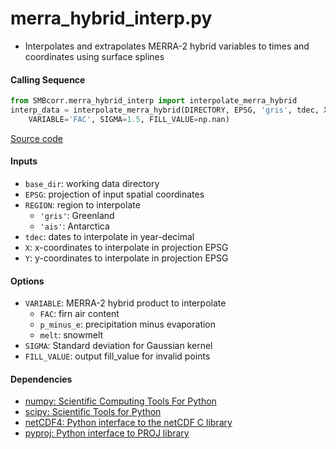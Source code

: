merra_hybrid_interp.py
======================

- Interpolates and extrapolates MERRA-2 hybrid variables to times and coordinates using surface splines

#### Calling Sequence
```python
from SMBcorr.merra_hybrid_interp import interpolate_merra_hybrid
interp_data = interpolate_merra_hybrid(DIRECTORY, EPSG, 'gris', tdec, X, Y,
    VARIABLE='FAC', SIGMA=1.5, FILL_VALUE=np.nan)
```
[Source code](https://github.com/tsutterley/SMBcorr/blob/master/SMBcorr/merra_hybrid_interp.py)

#### Inputs
- `base_dir`: working data directory
- `EPSG`: projection of input spatial coordinates  
- `REGION`: region to interpolate
    * `'gris'`: Greenland
    * `'ais'`: Antarctica
- `tdec`: dates to interpolate in year-decimal  
- `X`: x-coordinates to interpolate in projection EPSG  
- `Y`: y-coordinates to interpolate in projection EPSG  

#### Options
- `VARIABLE`: MERRA-2 hybrid product to interpolate  
    * `FAC`: firn air content
    * `p_minus_e`: precipitation minus evaporation
    * `melt`: snowmelt
- `SIGMA`: Standard deviation for Gaussian kernel  
- `FILL_VALUE`: output fill_value for invalid points  

#### Dependencies
- [numpy: Scientific Computing Tools For Python](https://numpy.org)  
- [scipy: Scientific Tools for Python](https://docs.scipy.org/doc//)  
- [netCDF4: Python interface to the netCDF C library](https://unidata.github.io/netcdf4-python/netCDF4/index.html)  
- [pyproj: Python interface to PROJ library](https://pypi.org/project/pyproj/)  
